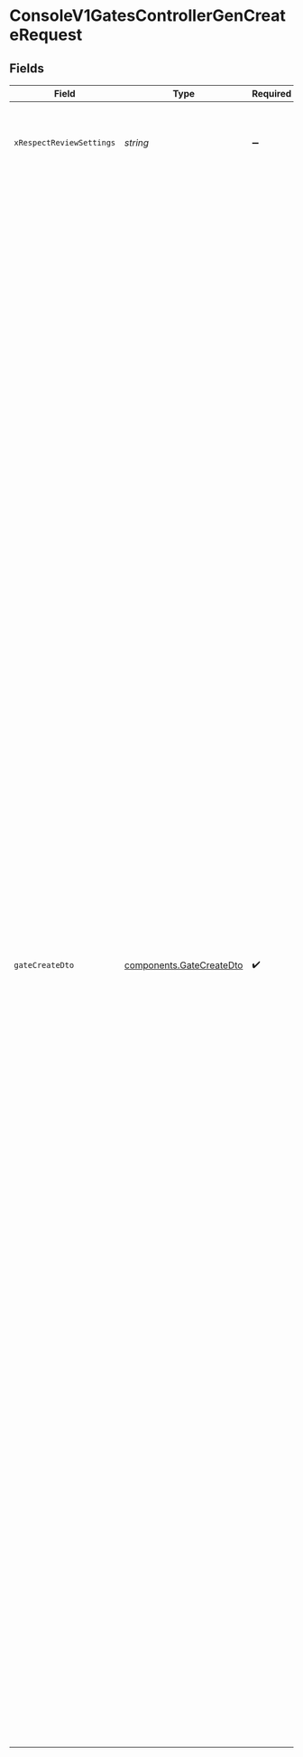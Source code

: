 # ConsoleV1GatesControllerGenCreateRequest


## Fields

| Field                                                                                                                                                                                                                                                                                                                                                                                                                                                                                                                                                                                                                                                                                                                                                                                                                                                                                                                                                                                                                                                                                                                                                                                                                                                                                                                                                                                                                                                                                                                                                                                                                                                                                                                                                       | Type                                                                                                                                                                                                                                                                                                                                                                                                                                                                                                                                                                                                                                                                                                                                                                                                                                                                                                                                                                                                                                                                                                                                                                                                                                                                                                                                                                                                                                                                                                                                                                                                                                                                                                                                                        | Required                                                                                                                                                                                                                                                                                                                                                                                                                                                                                                                                                                                                                                                                                                                                                                                                                                                                                                                                                                                                                                                                                                                                                                                                                                                                                                                                                                                                                                                                                                                                                                                                                                                                                                                                                    | Description                                                                                                                                                                                                                                                                                                                                                                                                                                                                                                                                                                                                                                                                                                                                                                                                                                                                                                                                                                                                                                                                                                                                                                                                                                                                                                                                                                                                                                                                                                                                                                                                                                                                                                                                                 | Example                                                                                                                                                                                                                                                                                                                                                                                                                                                                                                                                                                                                                                                                                                                                                                                                                                                                                                                                                                                                                                                                                                                                                                                                                                                                                                                                                                                                                                                                                                                                                                                                                                                                                                                                                     |
| ----------------------------------------------------------------------------------------------------------------------------------------------------------------------------------------------------------------------------------------------------------------------------------------------------------------------------------------------------------------------------------------------------------------------------------------------------------------------------------------------------------------------------------------------------------------------------------------------------------------------------------------------------------------------------------------------------------------------------------------------------------------------------------------------------------------------------------------------------------------------------------------------------------------------------------------------------------------------------------------------------------------------------------------------------------------------------------------------------------------------------------------------------------------------------------------------------------------------------------------------------------------------------------------------------------------------------------------------------------------------------------------------------------------------------------------------------------------------------------------------------------------------------------------------------------------------------------------------------------------------------------------------------------------------------------------------------------------------------------------------------------- | ----------------------------------------------------------------------------------------------------------------------------------------------------------------------------------------------------------------------------------------------------------------------------------------------------------------------------------------------------------------------------------------------------------------------------------------------------------------------------------------------------------------------------------------------------------------------------------------------------------------------------------------------------------------------------------------------------------------------------------------------------------------------------------------------------------------------------------------------------------------------------------------------------------------------------------------------------------------------------------------------------------------------------------------------------------------------------------------------------------------------------------------------------------------------------------------------------------------------------------------------------------------------------------------------------------------------------------------------------------------------------------------------------------------------------------------------------------------------------------------------------------------------------------------------------------------------------------------------------------------------------------------------------------------------------------------------------------------------------------------------------------- | ----------------------------------------------------------------------------------------------------------------------------------------------------------------------------------------------------------------------------------------------------------------------------------------------------------------------------------------------------------------------------------------------------------------------------------------------------------------------------------------------------------------------------------------------------------------------------------------------------------------------------------------------------------------------------------------------------------------------------------------------------------------------------------------------------------------------------------------------------------------------------------------------------------------------------------------------------------------------------------------------------------------------------------------------------------------------------------------------------------------------------------------------------------------------------------------------------------------------------------------------------------------------------------------------------------------------------------------------------------------------------------------------------------------------------------------------------------------------------------------------------------------------------------------------------------------------------------------------------------------------------------------------------------------------------------------------------------------------------------------------------------- | ----------------------------------------------------------------------------------------------------------------------------------------------------------------------------------------------------------------------------------------------------------------------------------------------------------------------------------------------------------------------------------------------------------------------------------------------------------------------------------------------------------------------------------------------------------------------------------------------------------------------------------------------------------------------------------------------------------------------------------------------------------------------------------------------------------------------------------------------------------------------------------------------------------------------------------------------------------------------------------------------------------------------------------------------------------------------------------------------------------------------------------------------------------------------------------------------------------------------------------------------------------------------------------------------------------------------------------------------------------------------------------------------------------------------------------------------------------------------------------------------------------------------------------------------------------------------------------------------------------------------------------------------------------------------------------------------------------------------------------------------------------- | ----------------------------------------------------------------------------------------------------------------------------------------------------------------------------------------------------------------------------------------------------------------------------------------------------------------------------------------------------------------------------------------------------------------------------------------------------------------------------------------------------------------------------------------------------------------------------------------------------------------------------------------------------------------------------------------------------------------------------------------------------------------------------------------------------------------------------------------------------------------------------------------------------------------------------------------------------------------------------------------------------------------------------------------------------------------------------------------------------------------------------------------------------------------------------------------------------------------------------------------------------------------------------------------------------------------------------------------------------------------------------------------------------------------------------------------------------------------------------------------------------------------------------------------------------------------------------------------------------------------------------------------------------------------------------------------------------------------------------------------------------------- |
| `xRespectReviewSettings`                                                                                                                                                                                                                                                                                                                                                                                                                                                                                                                                                                                                                                                                                                                                                                                                                                                                                                                                                                                                                                                                                                                                                                                                                                                                                                                                                                                                                                                                                                                                                                                                                                                                                                                                    | *string*                                                                                                                                                                                                                                                                                                                                                                                                                                                                                                                                                                                                                                                                                                                                                                                                                                                                                                                                                                                                                                                                                                                                                                                                                                                                                                                                                                                                                                                                                                                                                                                                                                                                                                                                                    | :heavy_minus_sign:                                                                                                                                                                                                                                                                                                                                                                                                                                                                                                                                                                                                                                                                                                                                                                                                                                                                                                                                                                                                                                                                                                                                                                                                                                                                                                                                                                                                                                                                                                                                                                                                                                                                                                                                          | Optional header to respect review settings for mutation endpoints.                                                                                                                                                                                                                                                                                                                                                                                                                                                                                                                                                                                                                                                                                                                                                                                                                                                                                                                                                                                                                                                                                                                                                                                                                                                                                                                                                                                                                                                                                                                                                                                                                                                                                          |                                                                                                                                                                                                                                                                                                                                                                                                                                                                                                                                                                                                                                                                                                                                                                                                                                                                                                                                                                                                                                                                                                                                                                                                                                                                                                                                                                                                                                                                                                                                                                                                                                                                                                                                                             |
| `gateCreateDto`                                                                                                                                                                                                                                                                                                                                                                                                                                                                                                                                                                                                                                                                                                                                                                                                                                                                                                                                                                                                                                                                                                                                                                                                                                                                                                                                                                                                                                                                                                                                                                                                                                                                                                                                             | [components.GateCreateDto](../../models/components/gatecreatedto.md)                                                                                                                                                                                                                                                                                                                                                                                                                                                                                                                                                                                                                                                                                                                                                                                                                                                                                                                                                                                                                                                                                                                                                                                                                                                                                                                                                                                                                                                                                                                                                                                                                                                                                        | :heavy_check_mark:                                                                                                                                                                                                                                                                                                                                                                                                                                                                                                                                                                                                                                                                                                                                                                                                                                                                                                                                                                                                                                                                                                                                                                                                                                                                                                                                                                                                                                                                                                                                                                                                                                                                                                                                          | N/A                                                                                                                                                                                                                                                                                                                                                                                                                                                                                                                                                                                                                                                                                                                                                                                                                                                                                                                                                                                                                                                                                                                                                                                                                                                                                                                                                                                                                                                                                                                                                                                                                                                                                                                                                         | {<br/>"name": "a_verbose_gate",<br/>"idType": "userID",<br/>"isEnabled": false,<br/>"description": "helpful summary of what this gate does",<br/>"lastModifierName": "CONSOLE API",<br/>"lastModifierID": "5rfuqoxLIYTscuSaaCOlB8",<br/>"targetApps": [<br/>"my_app"<br/>],<br/>"team": "team",<br/>"rules": [<br/>{<br/>"name": "All Conditions",<br/>"passPercentage": 10,<br/>"conditions": [<br/>{<br/>"type": "public"<br/>},<br/>{<br/>"type": "user_id",<br/>"targetValue": [<br/>"111",<br/>"222"<br/>],<br/>"operator": "any"<br/>},<br/>{<br/>"type": "email",<br/>"targetValue": [<br/>"@outlook.com",<br/>"@gmail.com"<br/>],<br/>"operator": "str_contains_any"<br/>},<br/>{<br/>"type": "custom_field",<br/>"targetValue": 31,<br/>"operator": "gt",<br/>"field": "age"<br/>},<br/>{<br/>"type": "app_version",<br/>"targetValue": "1.1.1",<br/>"operator": "version_gt"<br/>},<br/>{<br/>"type": "browser_name",<br/>"targetValue": [<br/>"Android",<br/>"Chrome"<br/>],<br/>"operator": "any"<br/>},<br/>{<br/>"type": "browser_version",<br/>"targetValue": [<br/>"94.0.4606.81",<br/>"94.0.4606.92"<br/>],<br/>"operator": "any"<br/>},<br/>{<br/>"type": "os_name",<br/>"targetValue": [<br/>"Android",<br/>"Windows"<br/>],<br/>"operator": "none"<br/>},<br/>{<br/>"type": "os_version",<br/>"targetValue": "11.0.0",<br/>"operator": "version_lte"<br/>},<br/>{<br/>"type": "country",<br/>"targetValue": [<br/>"NZ",<br/>"US"<br/>],<br/>"operator": "any"<br/>},<br/>{<br/>"type": "passes_gate",<br/>"targetValue": "my_gate_2"<br/>},<br/>{<br/>"type": "fails_gate",<br/>"targetValue": "my_gate_2"<br/>},<br/>{<br/>"type": "time",<br/>"targetValue": 1643070357193,<br/>"operator": "after"<br/>},<br/>{<br/>"type": "environment_tier",<br/>"targetValue": [<br/>"production"<br/>],<br/>"operator": "any"<br/>},<br/>{<br/>"type": "passes_segment",<br/>"targetValue": "growth_org"<br/>},<br/>{<br/>"type": "fails_segment",<br/>"targetValue": "growth_org"<br/>},<br/>{<br/>"type": "ip_address",<br/>"targetValue": [<br/>"1.1.1.1",<br/>"8.8.8.8"<br/>],<br/>"operator": "any"<br/>}<br/>],<br/>"environment": null<br/>}<br/>],<br/>"checksPerHour": 0,<br/>"tags": [],<br/>"monitoringMetrics": [<br/>{<br/>"name": "dau",<br/>"type": "user"<br/>}<br/>]<br/>} |